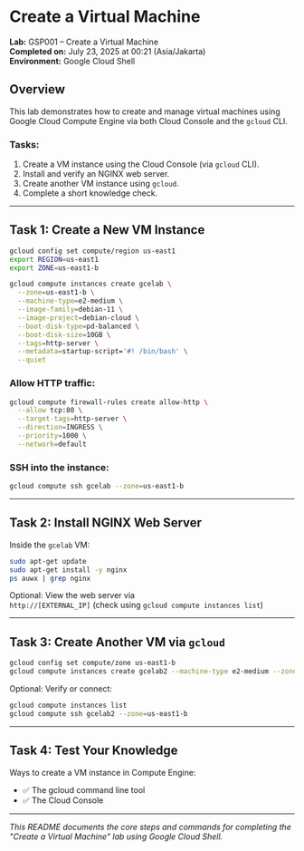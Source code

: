 # Create a Virtual Machine

**Lab:** GSP001 – Create a Virtual Machine  
**Completed on:** July 23, 2025 at 00:21 (Asia/Jakarta)  
**Environment:** Google Cloud Shell

## Overview

This lab demonstrates how to create and manage virtual machines using Google Cloud Compute Engine via both Cloud Console and the `gcloud` CLI.

### Tasks:
1. Create a VM instance using the Cloud Console (via `gcloud` CLI).
2. Install and verify an NGINX web server.
3. Create another VM instance using `gcloud`.
4. Complete a short knowledge check.

---

## Task 1: Create a New VM Instance

```bash
gcloud config set compute/region us-east1
export REGION=us-east1
export ZONE=us-east1-b
```

```bash
gcloud compute instances create gcelab \
  --zone=us-east1-b \
  --machine-type=e2-medium \
  --image-family=debian-11 \
  --image-project=debian-cloud \
  --boot-disk-type=pd-balanced \
  --boot-disk-size=10GB \
  --tags=http-server \
  --metadata=startup-script='#! /bin/bash' \
  --quiet
```

### Allow HTTP traffic:
```bash
gcloud compute firewall-rules create allow-http \
  --allow tcp:80 \
  --target-tags=http-server \
  --direction=INGRESS \
  --priority=1000 \
  --network=default
```

### SSH into the instance:
```bash
gcloud compute ssh gcelab --zone=us-east1-b
```

---

## Task 2: Install NGINX Web Server

Inside the `gcelab` VM:

```bash
sudo apt-get update
sudo apt-get install -y nginx
ps auwx | grep nginx
```

Optional: View the web server via  
`http://[EXTERNAL_IP]` (check using `gcloud compute instances list`)

---

## Task 3: Create Another VM via `gcloud`

```bash
gcloud config set compute/zone us-east1-b
gcloud compute instances create gcelab2 --machine-type e2-medium --zone=$ZONE
```

Optional: Verify or connect:

```bash
gcloud compute instances list
gcloud compute ssh gcelab2 --zone=us-east1-b
```

---

## Task 4: Test Your Knowledge

Ways to create a VM instance in Compute Engine:  
- ✅ The gcloud command line tool  
- ✅ The Cloud Console

---

*This README documents the core steps and commands for completing the "Create a Virtual Machine" lab using Google Cloud Shell.*  
